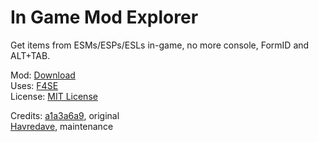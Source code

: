 # In Game Mod Explorer
 Get items from ESMs/ESPs/ESLs in-game, no more console, FormID and ALT+TAB.
 
Mod: [Download](https://www.nexusmods.com/fallout4/mods/56922)  
Uses: [F4SE](https://github.com/ianpatt/f4se)  
License: [MIT License](https://mit-license.org/)  
  
Credits:
[a1a3a6a9](https://www.nexusmods.com/fallout4/users/2992511), original  
[Havredave](https://www.nexusmods.com/fallout4/users/2151877), maintenance

